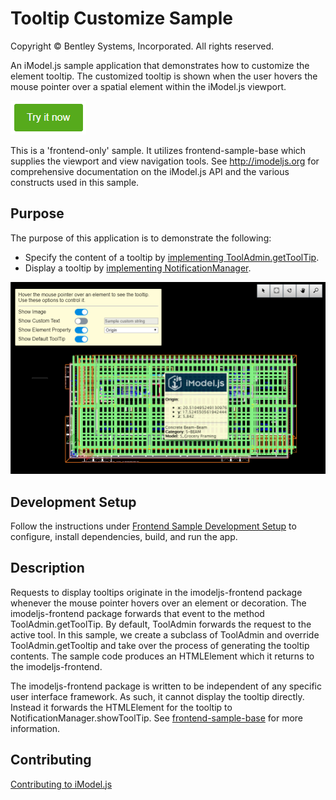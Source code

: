 # Tooltip Customize Sample

Copyright © Bentley Systems, Incorporated. All rights reserved.

An iModel.js sample application that demonstrates how to customize the element tooltip.  The customized tooltip is shown when the user hovers the mouse pointer over a spatial element within the iModel.js viewport.

[![Click to run the demo](./docs/try-it-now.png)](https://tooltipcustomizesample.z13.web.core.windows.net/)

This is a 'frontend-only' sample.  It utilizes frontend-sample-base which supplies the viewport and view navigation tools. See http://imodeljs.org for comprehensive documentation on the iModel.js API and the various constructs used in this sample.

## Purpose

The purpose of this application is to demonstrate the following:

* Specify the content of a tooltip by [implementing ToolAdmin.getToolTip](./src/sample.tsx). 
* Display a tooltip by [implementing NotificationManager](../../tools/frontend-sample-base/src/Notifications/NotificationManager.tsx).

![Screenshot of the application](./docs/overview.png)

## Development Setup

Follow the instructions under [Frontend Sample Development Setup](../../README.md#frontend-sample-development-setup) to configure, install dependencies, build, and run the app.

## Description

Requests to display tooltips originate in the imodeljs-frontend package whenever the mouse pointer hovers over an element or decoration.  The imodeljs-frontend package forwards that event to the method ToolAdmin.getToolTip.  By default, ToolAdmin forwards the request to the active tool.  In this sample, we create a subclass of ToolAdmin and override ToolAdmin.getTooltip and take over the process of generating the tooltip contents.  The sample code produces an HTMLElement which it returns to the imodeljs-frontend.

The imodeljs-frontend package is written to be independent of any specific user interface framework.  As such, it cannot display the tooltip directly.  Instead it forwards the HTMLElement for the tooltip to NotificationManager.showToolTip.  See [frontend-sample-base](../../tools/frontend-sample-base/readme.md) for more information.

## Contributing

[Contributing to iModel.js](https://github.com/imodeljs/imodeljs/blob/master/CONTRIBUTING.md)
